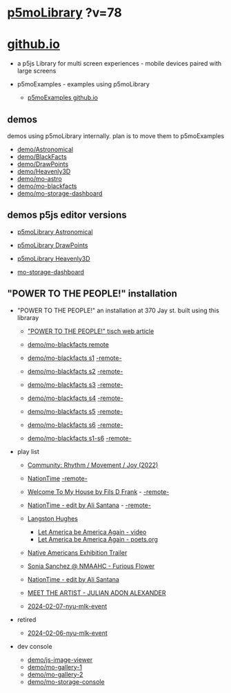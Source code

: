 # [p5moLibrary](https://github.com/molab-itp/p5moLibrary) ?v=78

# [github.io](https://molab-itp.github.io/p5moLibrary/src?v=78)

- a p5js Library for multi screen experiences - mobile devices paired with large screens

- p5moExamples - examples using p5moLibrary

  - [ p5moExamples github.io ](https://molab-itp.github.io/p5moExamples)

## demos

demos using p5moLibrary internally. plan is to move them to p5moExamples

- [demo/Astronomical](demo/Astronomical?v=78)
- [demo/BlackFacts](demo/BlackFacts?v=78)
- [demo/DrawPoints](demo/DrawPoints?v=78)
- [demo/Heavenly3D](demo/Heavenly3D?v=78)
- [demo/mo-astro](demo/mo-astro?v=78)
- [demo/mo-blackfacts](demo/mo-blackfacts?v=78)
- [demo/mo-storage-dashboard](demo/mo-storage-dashboard?v=78)

## demos p5js editor versions

- [p5moLibrary Astronomical](https://editor.p5js.org/jht9629-nyu/sketches/iIIAb8KIDr)

- [p5moLibrary DrawPoints](https://editor.p5js.org/jht9629-nyu/sketches/TQyVoswjQ)

- [p5moLibrary Heavenly3D](https://editor.p5js.org/jht9629-nyu/sketches/6VM5IMP4m)

- [mo-storage-dashboard](https://editor.p5js.org/jht9629-nyu/sketches/Osz28nOS9)

## "POWER TO THE PEOPLE!" installation

- "POWER TO THE PEOPLE!" an installation at 370 Jay st. built using this libraray

  - ["POWER TO THE PEOPLE!" tisch web article](https://tisch.nyu.edu/itp/news/spring-2024/community-facing-interactive-installations-on-the-ground-floor-o)

  - [demo/mo-blackfacts remote](demo/mo-blackfacts?v=78)
  - [demo/mo-blackfacts s1](demo/mo-blackfacts?v=78&group=s1&qrcode=mo-blackfacts-qrcode-1.png) [-remote-](demo/mo-blackfacts?v=78&group=s1)
  - [demo/mo-blackfacts s2](demo/mo-blackfacts?v=78&group=s2&qrcode=mo-blackfacts-qrcode-2.png) [-remote-](demo/mo-blackfacts?v=78&group=s2)
  - [demo/mo-blackfacts s3](demo/mo-blackfacts?v=78&group=s3&qrcode=mo-blackfacts-qrcode-3.png) [-remote-](demo/mo-blackfacts?v=78&group=s3)
  - [demo/mo-blackfacts s4](demo/mo-blackfacts?v=78&group=s4&qrcode=mo-blackfacts-qrcode-4.png) [-remote-](demo/mo-blackfacts?v=78&group=s4)
  - [demo/mo-blackfacts s5](demo/mo-blackfacts?v=78&group=s5&qrcode=mo-blackfacts-qrcode-5.png) [-remote-](demo/mo-blackfacts?v=78&group=s5)
  - [demo/mo-blackfacts s6](demo/mo-blackfacts?v=78&group=s6&qrcode=mo-blackfacts-qrcode-6.png) [-remote-](demo/mo-blackfacts?v=78&group=s6)
  - [demo/mo-blackfacts s1-s6](demo/mo-blackfacts?v=78&group=s1,s2,s3,s4,s5,s6&qrcode=mo-blackfacts-qrcode-1-6.png) [-remote-](demo/mo-blackfacts?v=78&group=s1,s2,s3,s4,s5,s6)

- play list

  - [Community: Rhythm / Movement / Joy (2022)](demo/mo-videoplayer/index.html?playlist=8HfVf69nUX0)

  - [NationTime](demo/mo-videoplayer/index.html?qrcode=NationTime.png) [-remote-](demo/mo-videoplayer/index.html)

  - [Welcome To My House by Fils D Frank](demo/mo-videoplayer/?playlist=kinLtCLHYvo&title=Welcome%20To%20My%20House%20by%20Fils%20D%20Frank&qrcode=NationTime.png) - [-remote-](demo/mo-videoplayer/?playlist=kinLtCLHYvo&title=Welcome%20To%20My%20House%20by%20Fils%20D%20Frank)

  - [NationTime - edit by Ali Santana](demo/mo-videoplayer/?playlist=-UtKxghWlvY&title=NationTime%20-%20ELUCID%20-%20BETAMAX&qrcode=NationTime.png) - [-remote-](demo/mo-videoplayer/?playlist=-UtKxghWlvY&title=NationTime%20-%20ELUCID%20-%20BETAMAX)

  - [Langston Hughes ](demo/BlackFacts?playlist=XzI3huqpCi4)

    - [Let America be America Again - video](demo/mo-blackfacts?playlist=CFNM8GB_Yp0&title=%E2%98%85)
    - [Let America be America Again - poets.org](https://poets.org/poem/let-america-be-america-again)

  - [Native Americans Exhibition Trailer](demo/BlackFacts?playlist=hpjNGTYvpxw)

  - [Sonia Sanchez @ NMAAHC - Furious Flower](demo/mo-blackfacts?playlist=FNLp8e-cfgk&title=Sonia%20Sanchez)

  - [NationTime - edit by Ali Santana](demo/mo-videoplayer?playlist=-UtKxghWlvY&title=NationTime%20-%20ELUCID%20-%20BETAMAX&qrcode=NationTime.png)

  - [MEET THE ARTIST - JULIAN ADON ALEXANDER](demo/mo-blackfacts?playlist=wk0La_2igws&title=MEET%20THE%20ARTIST%20-%20JULIAN%20ADON%20ALEXANDE%20-%20What%20it%20is&qrcode=JULIAN.png)

  - [2024-02-07-nyu-mlk-event](demo/mo-blackfacts?playlist=lG758MniLYg&qrcode=annoucement-01.png&title=2024-02-07-nyu-mlk-event)

- retired

  - [2024-02-06-nyu-mlk-event](demo/mo-blackfacts?playlist=zbRz5xTaLYI&qrcode=annoucement-01.png&title=2024-02-06-nyu-mlk-event)
  <!-- - [Weapons of White Destruction - TJ](demo/mo-blackfacts?playlist=ob8YQPGJiHY&title=Weapons%20of%20White%20Destruction%20-%20TJ&&qrcode=TJ.png) -->

- dev console

  - [demo/js-image-viewer](demo/js-image-viewer?v=78)
  - [demo/mo-gallery-1](demo/mo-gallery-1?v=78)
  - [demo/mo-gallery-2](demo/mo-gallery-2?v=78)
  - [demo/mo-storage-console](demo/mo-storage-console?v=78)

<!--

- retired
  - [demo/mo-astro-host-0](demo/mo-astro-host-0?v=78)
  - [demo/mo-astro-host-1](demo/mo-astro-host-1?v=78)
  - [demo/mo-astro-remote-0](demo/mo-astro-remote-0?v=78)
  - [demo/mo-astro-remote-1](demo/mo-astro-remote-1?v=78)

  - [demo/mo-blackfacts-host](demo/mo-blackfacts-host?v=78)
  - [demo/mo-blackfacts-remote](demo/mo-blackfacts-remote?v=78)

# https://www.youtube.com/watch?v=hpjNGTYvpxw
# The Land Carries Our Ancestors: Contemporary Art by Native Americans Exhibition Trailer

 -->
